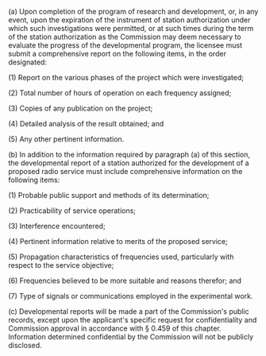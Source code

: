 (a) Upon completion of the program of research and development, or, in any event, upon the expiration of the instrument of station authorization under which such investigations were permitted, or at such times during the term of the station authorization as the Commission may deem necessary to evaluate the progress of the developmental program, the licensee must submit a comprehensive report on the following items, in the order designated:

(1) Report on the various phases of the project which were investigated;

(2) Total number of hours of operation on each frequency assigned;

(3) Copies of any publication on the project;
                                    

(4) Detailed analysis of the result obtained; and

(5) Any other pertinent information.

(b) In addition to the information required by paragraph (a) of this section, the developmental report of a station authorized for the development of a proposed radio service must include comprehensive information on the following items:

(1) Probable public support and methods of its determination;

(2) Practicability of service operations;

(3) Interference encountered;

(4) Pertinent information relative to merits of the proposed service;

(5) Propagation characteristics of frequencies used, particularly with respect to the service objective;

(6) Frequencies believed to be more suitable and reasons therefor; and

(7) Type of signals or communications employed in the experimental work.

(c) Developmental reports will be made a part of the Commission's public records, except upon the applicant's specific request for confidentiality and Commission approval in accordance with § 0.459 of this chapter. Information determined confidential by the Commission will not be publicly disclosed.

